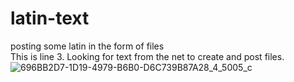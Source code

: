 # latin-text
posting some latin in the form of files  
This is line 3. 
Looking for text from the net to create and post files. 
![696BB2D7-1D19-4979-B6B0-D6C739B87A28_4_5005_c](https://user-images.githubusercontent.com/13544800/220799020-84cddad4-2371-4287-ac0a-eacf6c6527be.jpeg)
